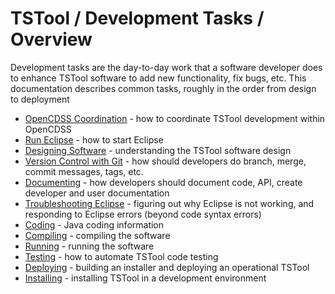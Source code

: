 # TSTool / Development Tasks / Overview #

Development tasks are the day-to-day work that a software developer does to enhance TSTool software
to add new functionality, fix bugs, etc.
This documentation describes common tasks, roughly in the order from design to deployment

* [OpenCDSS Coordination](opencdss-coord/opencdss-coord) - how to coordinate TSTool development within OpenCDSS
* [Run Eclipse](run-eclipse/run-eclipse) - how to start Eclipse
* [Designing Software](designing-software/designing-software) - understanding the TSTool software design
* [Version Control with Git](version-control/version-control) - how should developers do branch, merge, commit messages, tags, etc.
* [Documenting](documenting/documenting) - how developers should document code, API, create developer and user documentation
* [Troubleshooting Eclipse](troubleshooting-eclipse/troubleshooting-eclipse) - figuring out why Eclipse is not working, and responding to Eclipse errors (beyond code syntax errors)
* [Coding](coding/coding) - Java coding information
* [Compiling](compiling/compiling) - compiling the software
* [Running](running/running) - running the software
* [Testing](testing/testing) - how to automate TSTool code testing
* [Deploying](deploying/deploying) - building an installer and deploying an operational TSTool
* [Installing](installing/installing) - installing TSTool in a development environment

